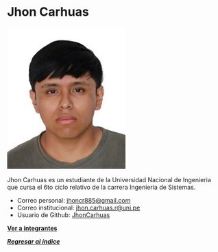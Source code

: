 # Jhon Carhuas

![Jhon Carhuas](Jhon%20Carhuas.png)

Jhon Carhuas es un estudiante de la Universidad Nacional de Ingenieria que cursa el 6to ciclo relativo de la carrera Ingenieria de Sistemas.

- Correo personal: jhoncr885@gmail.com
- Correo institucional: jhon.carhuas.r@uni.pe
- Usuario de Github: [JhonCarhuas](https://github.com/JhonCarhuas)

**[Ver a integrantes](../integrantes.md)**

***[Regresar al índice](../../README.md)***